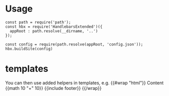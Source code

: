 # Usage

```
const path = require('path');
const hbx = require('HandlebarsExtended')({
  appRoot : path.resolve(__dirname, '..')
});

const config = require(path.resolve(appRoot, 'config.json'));
hbx.buildSite(config)
```

# templates
You can then use added helpers in templates, e.g.
{{#wrap "html"}}
Content {{math 10 "+" 10}}
{{include footer}}
{{/wrap}}